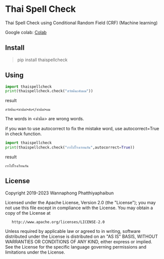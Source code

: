 # Thai Spell Check
Thai Spell Check using Conditional Random Field (CRF) (Machine learning)

Google colab: [Colab](https://colab.research.google.com/github/PyThaiNLP/spelling-check/blob/master/notebooks/thaispellcheck.ipynb)


## Install

> pip install thaispellcheck

## Using

```python
import thaispellcheck
print(thaispellcheck.check("สวัสดีนะคับผม"))
```
result 

```
สวัสดีนะ<คำผิด>คับ</คำผิด>ผม
```

The words in <คำผิด> are wrong words.

if you wan to use autocorrect to fix the mistake word, use autocorrect=True in check function.
```python
import thaispellcheck
print(thaispellcheck.check("เราไปโรงเรยนกัน",autocorrect=True))
```
result

```
เราไปโรงเรียนกัน
```

## License

   Copyright 2019-2023 Wannaphong Phatthiyaphaibun

   Licensed under the Apache License, Version 2.0 (the "License");
   you may not use this file except in compliance with the License.
   You may obtain a copy of the License at

       http://www.apache.org/licenses/LICENSE-2.0

   Unless required by applicable law or agreed to in writing, software
   distributed under the License is distributed on an "AS IS" BASIS,
   WITHOUT WARRANTIES OR CONDITIONS OF ANY KIND, either express or implied.
   See the License for the specific language governing permissions and
limitations under the License.
